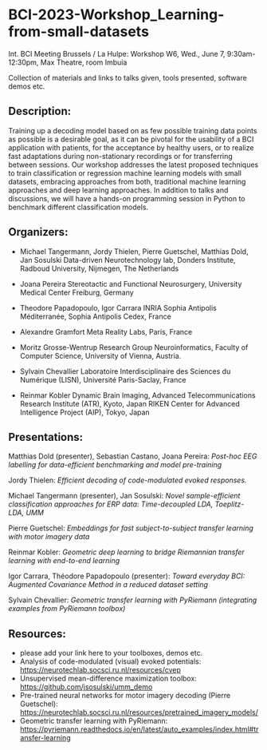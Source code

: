 # BCI-2023-Workshop_Learning-from-small-datasets

Int. BCI Meeting Brussels / La Hulpe: Workshop W6, Wed., June 7, 9:30am- 12:30pm, Max Theatre, room Imbuia

Collection of materials and links to talks given, tools presented, software demos etc.

## Description:

Training up a decoding model based on as few possible training data points as possible is a desirable goal, as it can be pivotal for the usability of a BCI application with patients, for the acceptance by healthy users, or to realize fast adaptations during non-stationary recordings or for transferring between sessions. Our workshop addresses the latest proposed techniques to train classification or regression machine learning models with small datasets, embracing approaches from both, traditional machine learning approaches and deep learning approaches. In addition to talks and discussions, we will have a hands-on programming session in Python to benchmark different classification models.

## Organizers:

- Michael Tangermann, Jordy Thielen, Pierre Guetschel, Matthias Dold, Jan Sosulski
Data-driven Neurotechnology lab, Donders Institute, Radboud University, Nijmegen, The Netherlands

- Joana Pereira
Stereotactic and Functional Neurosurgery, University Medical Center Freiburg, Germany

- Theodore Papadopoulo, Igor Carrara
INRIA Sophia Antipolis Méditerranée, Sophia Antipolis Cedex, France

- Alexandre Gramfort
Meta Reality Labs, Paris, France

- Moritz Grosse-Wentrup
Research Group Neuroinformatics, Faculty of Computer Science, University of Vienna, Austria.

- Sylvain Chevallier
Laboratoire Interdisciplinaire des Sciences du Numérique (LISN), Université Paris-Saclay, France

- Reinmar Kobler
Dynamic Brain Imaging, Advanced Telecommunications Research Institute (ATR), Kyoto, Japan
RIKEN Center for Advanced Intelligence Project (AIP), Tokyo, Japan

## Presentations:

Matthias Dold (presenter), Sebastian Castano, Joana Pereira: 
_Post-hoc EEG labelling for data-efficient benchmarking and model pre-training_

Jordy Thielen: 
_Efficient decoding of code-modulated evoked responses._

Michael Tangermann (presenter), Jan Sosulski: 
_Novel sample-efficient classification approaches for ERP data: Time-decoupled LDA, Toeplitz-LDA, UMM_

Pierre Guetschel: 
_Embeddings for fast subject-to-subject transfer learning with motor imagery data_

Reinmar Kobler: 
_Geometric deep learning to bridge Riemannian transfer learning with end-to-end learning_

Igor Carrara, Théodore Papadopoulo (presenter): 
_Toward everyday BCI: Augmented Covariance Method in a reduced dataset setting_

Sylvain Chevallier: 
_Geometric transfer learning with PyRiemann (integrating examples from PyRiemann toolbox)_

## Resources:
- please add your link here to your toolboxes, demos etc.
- Analysis of code-modulated (visual) evoked potentials: https://neurotechlab.socsci.ru.nl/resources/cvep
- Unsupervised mean-difference maximization toolbox: https://github.com/jsosulski/umm_demo
- Pre-trained neural networks for motor imagery decoding (Pierre Guetschel): https://neurotechlab.socsci.ru.nl/resources/pretrained_imagery_models/
- Geometric transfer learning with PyRiemann: https://pyriemann.readthedocs.io/en/latest/auto_examples/index.html#transfer-learning








